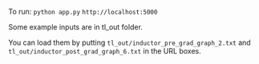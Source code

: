 To run:
`python app.py`
`http://localhost:5000`

Some example inputs are in tl_out folder. 

You can load them by putting `tl_out/inductor_pre_grad_graph_2.txt` and `tl_out/inductor_post_grad_graph_6.txt` in the URL boxes.
